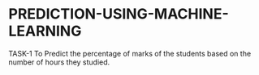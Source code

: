 # PREDICTION-USING-MACHINE-LEARNING
TASK-1 To Predict the percentage of marks of the students based on the number of hours they studied.
